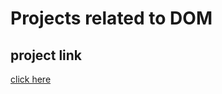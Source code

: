 # Projects related to DOM

## project link
[click here](https://stackblitz.com/edit/stackblitz-starters-dshdhpwd?description=HTML/CSS/JS%20Starter&file=script.js,styles.css,index.html&terminalHeight=10&title=Static%20Starter)